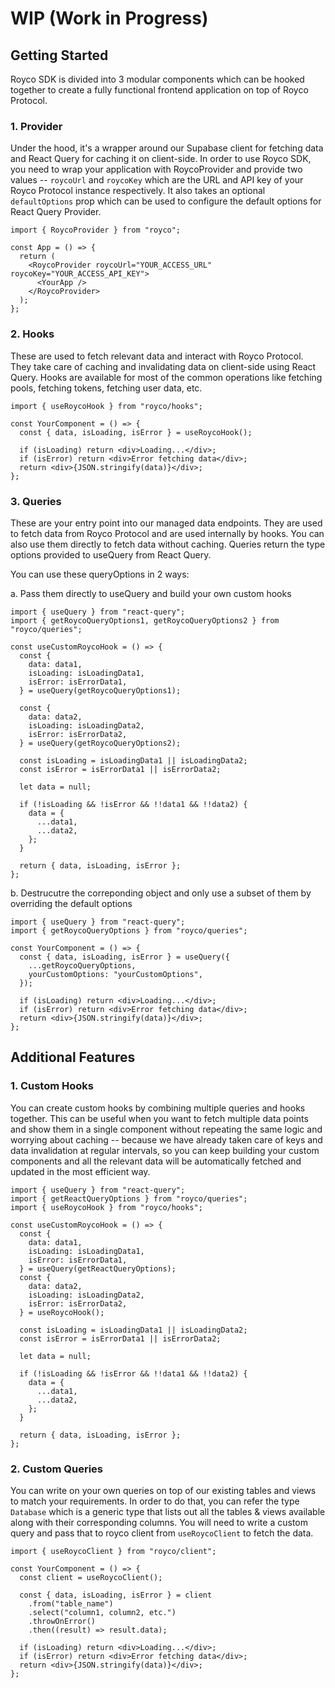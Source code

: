 # WIP (Work in Progress)

## Getting Started

Royco SDK is divided into 3 modular components which can be hooked together to create a fully functional frontend application on top of Royco Protocol.

### 1. Provider

Under the hood, it's a wrapper around our Supabase client for fetching data and React Query for caching it on client-side. In order to use Royco SDK, you need to wrap your application with RoycoProvider and provide two values -- `roycoUrl` and `roycoKey` which are the URL and API key of your Royco Protocol instance respectively. It also takes an optional `defaultOptions` prop which can be used to configure the default options for React Query Provider.

```tsx
import { RoycoProvider } from "royco";

const App = () => {
  return (
    <RoycoProvider roycoUrl="YOUR_ACCESS_URL" roycoKey="YOUR_ACCESS_API_KEY">
      <YourApp />
    </RoycoProvider>
  );
};
```

### 2. Hooks

These are used to fetch relevant data and interact with Royco Protocol. They take care of caching and invalidating data on client-side using React Query. Hooks are available for most of the common operations like fetching pools, fetching tokens, fetching user data, etc.

```tsx
import { useRoycoHook } from "royco/hooks";

const YourComponent = () => {
  const { data, isLoading, isError } = useRoycoHook();

  if (isLoading) return <div>Loading...</div>;
  if (isError) return <div>Error fetching data</div>;
  return <div>{JSON.stringify(data)}</div>;
};
```

### 3. Queries

These are your entry point into our managed data endpoints. They are used to fetch data from Royco Protocol and are used internally by hooks. You can also use them directly to fetch data without caching. Queries return the type options provided to useQuery from React Query.

You can use these queryOptions in 2 ways:

a. Pass them directly to useQuery and build your own custom hooks

```tsx
import { useQuery } from "react-query";
import { getRoycoQueryOptions1, getRoycoQueryOptions2 } from "royco/queries";

const useCustomRoycoHook = () => {
  const {
    data: data1,
    isLoading: isLoadingData1,
    isError: isErrorData1,
  } = useQuery(getRoycoQueryOptions1);

  const {
    data: data2,
    isLoading: isLoadingData2,
    isError: isErrorData2,
  } = useQuery(getRoycoQueryOptions2);

  const isLoading = isLoadingData1 || isLoadingData2;
  const isError = isErrorData1 || isErrorData2;

  let data = null;

  if (!isLoading && !isError && !!data1 && !!data2) {
    data = {
      ...data1,
      ...data2,
    };
  }

  return { data, isLoading, isError };
};
```

b. Destrucutre the correponding object and only use a subset of them by overriding the default options

```tsx
import { useQuery } from "react-query";
import { getRoycoQueryOptions } from "royco/queries";

const YourComponent = () => {
  const { data, isLoading, isError } = useQuery({
    ...getRoycoQueryOptions,
    yourCustomOptions: "yourCustomOptions",
  });

  if (isLoading) return <div>Loading...</div>;
  if (isError) return <div>Error fetching data</div>;
  return <div>{JSON.stringify(data)}</div>;
};
```

## Additional Features

### 1. Custom Hooks

You can create custom hooks by combining multiple queries and hooks together. This can be useful when you want to fetch multiple data points and show them in a single component without repeating the same logic and worrying about caching -- because we have already taken care of keys and data invalidation at regular intervals, so you can keep building your custom components and all the relevant data will be automatically fetched and updated in the most efficient way.

```tsx
import { useQuery } from "react-query";
import { getReactQueryOptions } from "royco/queries";
import { useRoycoHook } from "royco/hooks";

const useCustomRoycoHook = () => {
  const {
    data: data1,
    isLoading: isLoadingData1,
    isError: isErrorData1,
  } = useQuery(getReactQueryOptions);
  const {
    data: data2,
    isLoading: isLoadingData2,
    isError: isErrorData2,
  } = useRoycoHook();

  const isLoading = isLoadingData1 || isLoadingData2;
  const isError = isErrorData1 || isErrorData2;

  let data = null;

  if (!isLoading && !isError && !!data1 && !!data2) {
    data = {
      ...data1,
      ...data2,
    };
  }

  return { data, isLoading, isError };
};
```

### 2. Custom Queries

You can write on your own queries on top of our existing tables and views to match your requirements. In order to do that, you can refer the type `Database` which is a generic type that lists out all the tables & views available along with their corresponding columns. You will need to write a custom query and pass that to royco client from `useRoycoClient` to fetch the data.

```tsx
import { useRoycoClient } from "royco/client";

const YourComponent = () => {
  const client = useRoycoClient();

  const { data, isLoading, isError } = client
    .from("table_name")
    .select("column1, column2, etc.")
    .throwOnError()
    .then((result) => result.data);

  if (isLoading) return <div>Loading...</div>;
  if (isError) return <div>Error fetching data</div>;
  return <div>{JSON.stringify(data)}</div>;
};
```
